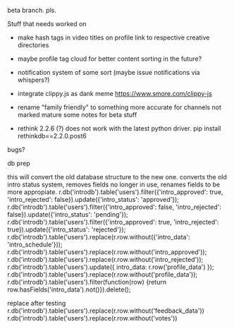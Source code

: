 beta branch. pls.


Stuff that needs worked on

 - make hash tags in video titles on profile link to respective creative directories
 - maybe profile tag cloud for better content sorting in the future?
 - notification system of some sort (maybe issue notifications via whispers?)
 - integrate clippy.js as dank meme https://www.smore.com/clippy-js
 - rename "family friendly" to something more accurate for channels not marked mature
 some notes for beta stuff

 - rethink 2.2.6 (?) does not work with the latest python driver. pip install rethinkdb==2.2.0.post6

bugs?


db prep

this will convert the old database structure to the new one. converts the old intro status system, removes fields no longer in use, renames fields to be more appropiate.
 r.db('introdb').table('users').filter({'intro_approved': true, 'intro_rejected': false}).update({'intro_status': 'approved'});
 r.db('introdb').table('users').filter({'intro_approved': false, 'intro_rejected': false}).update({'intro_status': 'pending'});
 r.db('introdb').table('users').filter({'intro_approved': true, 'intro_rejected': true}).update({'intro_status': 'rejected'});
 r.db('introdb').table('users').replace(r.row.without({'intro_data': 'intro_schedule'}));
 r.db('introdb').table('users').replace(r.row.without('intro_approved'));
 r.db('introdb').table('users').replace(r.row.without('intro_rejected'));
 r.db('introdb').table('users').update({ intro_data: r.row('profile_data') });
 r.db('introdb').table('users').replace(r.row.without('profile_data'));
 r.db('introdb').table('users').filter(function(row) {return row.hasFields('intro_data').not()}).delete();

replace after testing
 r.db('introdb').table('users').replace(r.row.without('feedback_data'))
 r.db('introdb').table('users').replace(r.row.without('votes'))
